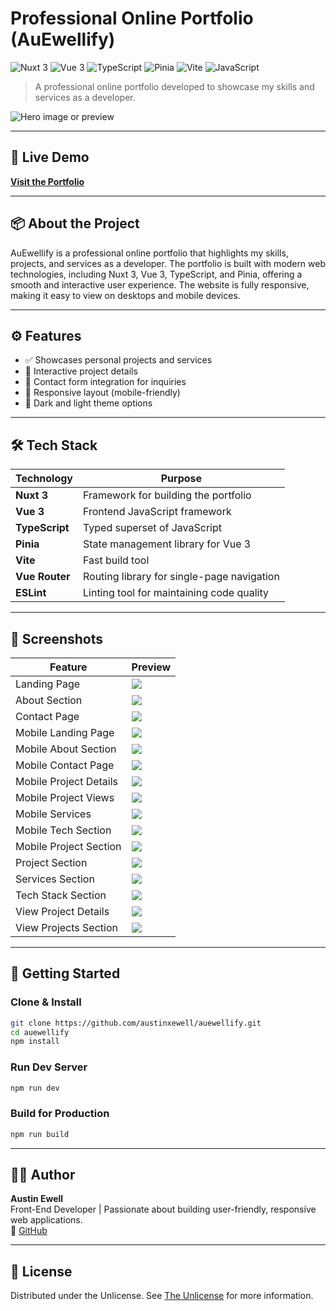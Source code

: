 # Professional Online Portfolio (AuEwellify)

<!-- Status badges -->
![Nuxt 3](https://img.shields.io/badge/Nuxt%203-3.17.x-green?style=flat-square&logo=nuxtdotjs&logoColor=white)
![Vue 3](https://img.shields.io/badge/Vue%203-3.5.x-green?style=flat-square&logo=vue.js&logoColor=white)
![TypeScript](https://img.shields.io/badge/TypeScript-5.8.x-blue?style=flat-square&logo=typescript&logoColor=white)
![Pinia](https://img.shields.io/badge/Pinia-3.x-blue?style=flat-square&logo=pinia&logoColor=white)
![Vite](https://img.shields.io/badge/Vite-4.x-blue?style=flat-square&logo=vite&logoColor=white)
![JavaScript](https://img.shields.io/badge/JavaScript-ESNext-yellow?style=flat-square&logo=javascript&logoColor=black)

> A professional online portfolio developed to showcase my skills and services as a developer.

![Hero image or preview](https://i.postimg.cc/sMhRJM2g/portfolio-about.png)

---

## 🔗 Live Demo

**[Visit the Portfolio](https://auewellify.netlify.app/)**

---

## 📦 About the Project

AuEwellify is a professional online portfolio that highlights my skills, projects, and services as a developer. The portfolio is built with modern web technologies, including Nuxt 3, Vue 3, TypeScript, and Pinia, offering a smooth and interactive user experience. The website is fully responsive, making it easy to view on desktops and mobile devices.

---

## ⚙️ Features

- ✅ Showcases personal projects and services
- 🧠 Interactive project details
- 🧠 Contact form integration for inquiries
- 🧠 Responsive layout (mobile-friendly)
- 🧠 Dark and light theme options

---

## 🛠 Tech Stack

| Technology          | Purpose                                     |
|---------------------|---------------------------------------------|
| **Nuxt 3**          | Framework for building the portfolio       |
| **Vue 3**           | Frontend JavaScript framework               |
| **TypeScript**      | Typed superset of JavaScript                |
| **Pinia**           | State management library for Vue 3          |
| **Vite**            | Fast build tool                             |
| **Vue Router**      | Routing library for single-page navigation |
| **ESLint**          | Linting tool for maintaining code quality  |

---

## 📸 Screenshots

| Feature                | Preview                                          |
|------------------------|--------------------------------------------------|
| Landing Page           | ![](https://i.postimg.cc/xkGDWBMr/Portfolio-landing.png) |
| About Section          | ![](https://i.postimg.cc/sMhRJM2g/portfolio-about.png) |
| Contact Page           | ![](https://i.postimg.cc/Yjdk2cVM/portfolio-contact.png) |
| Mobile Landing Page    | ![](https://i.postimg.cc/KkNbgC87/potfolio-landing-dark.png) |
| Mobile About Section   | ![](https://i.postimg.cc/872T8hYv/portfolio-mobile-about-dark.png) |
| Mobile Contact Page    | ![](https://i.postimg.cc/zHzJt8cP/portfolio-mobile-contact-dark.png) |
| Mobile Project Details | ![](https://i.postimg.cc/0rn56K6g/portfolio-mobile-view-project-details-dark.png) |
| Mobile Project Views   | ![](https://i.postimg.cc/w3gTTQjc/portfolio-mobile-view-project-views-dark.png) |
| Mobile Services        | ![](https://i.postimg.cc/xXJ9Fs6Y/portfolio-mobile-services-dark.png) |
| Mobile Tech Section    | ![](https://i.postimg.cc/v15bG4RN/portfolio-mobile-tech-dark.png) |
| Mobile Project Section | ![](https://i.postimg.cc/3dbK1MCn/portfolio-mobile-projects-dark.png) |
| Project Section        | ![](https://i.postimg.cc/qtHHDptX/portfolio-projects.png) |
| Services Section       | ![](https://i.postimg.cc/Yhj7hnKg/portfolio-services.png) |
| Tech Stack Section     | ![](https://i.postimg.cc/4mMgt6s0/portfolio-tech.png) |
| View Project Details   | ![](https://i.postimg.cc/DmvnKfxx/portfolio-view-project.png) |
| View Projects Section  | ![](https://i.postimg.cc/n9hJKTXy/portfolio-view-projects.png) |

---

## 🚀 Getting Started

### Clone & Install

````bash
git clone https://github.com/austinxewell/auewellify.git
cd auewellify
npm install
````

### Run Dev Server

````bash
npm run dev
````

### Build for Production

````bash
npm run build
````

---

## 👨‍💻 Author

**Austin Ewell**  
Front-End Developer | Passionate about building user-friendly, responsive web applications.  
🔗 [GitHub](https://github.com/austinxewell)

---

## 📄 License

Distributed under the Unlicense. See [The Unlicense](http://unlicense.org/) for more information.
